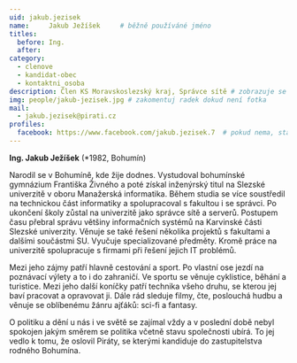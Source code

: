 ```yaml
---
uid: jakub.jezisek
name:     Jakub Ježíšek  	# běžně používáné jméno
titles:
  before: Ing.
  after:
category:
  - clenove
  - kandidat-obec
  - kontaktni_osoba
description: Člen KS Moravskoslezský kraj, Správce sítě # zobrazuje se v lide
img: people/jakub-jezisek.jpg # zakomentuj radek dokud není fotka
mail:
  - jakub.jezisek@pirati.cz
profiles:
  facebook: https://www.facebook.com/jakub.jezisek.7  # pokud nema, staci smazat tuto radku
---
```


**Ing. Jakub Ježíšek** (*1982, Bohumín)

Narodil se v Bohumíně, kde žije dodnes. Vystudoval bohumínské gymnázium Františka Živného a poté získal inženýrský titul na Slezské univerzitě v oboru Manažerská informatika. Během studia se více soustředil na technickou část informatiky a spolupracoval s fakultou i se správci. Po ukončení školy zůstal na univerzitě jako správce sítě a serverů. Postupem času přebral správu většiny informačních systémů na Karvinské části Slezské univerzity. Věnuje se také řešení několika projektů s fakultami a dalšími součástmi SU. Vyučuje specializované předměty. Kromě práce na univerzitě spolupracuje s firmami při řešení jejich IT problémů.

Mezi jeho zájmy patří hlavně cestování a sport. Po vlastní ose jezdí na poznávací výlety a to i do zahraničí. Ve sportu se věnuje cyklistice, běhání a turistice. Mezi jeho další koníčky patří technika všeho druhu, se kterou jej baví pracovat a opravovat ji. Dále rád sleduje filmy, čte, poslouchá hudbu a věnuje se oblíbenému žánru ajťáků: sci-fi a fantasy.

O politiku a dění u nás i ve světě se zajímal vždy a v poslední době nebyl spokojen jakým směrem se politika včetně stavu společnosti ubírá. To jej vedlo k tomu, že oslovil Piráty, se kterými kandiduje do zastupitelstva rodného Bohumína. 
